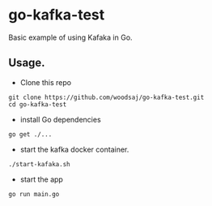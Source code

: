 # go-kafka-test

Basic example of using Kafaka in Go.

## Usage.

* Clone this repo
```
git clone https://github.com/woodsaj/go-kafka-test.git
cd go-kafka-test
```

* install Go dependencies
```
go get ./...
```

* start the kafka docker container.
```
./start-kafaka.sh
```

* start the app
```
go run main.go
```
